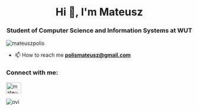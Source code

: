 <h1 align="center">Hi 👋, I'm Mateusz</h1>
<h3 align="center">Student of Computer Science and Information Systems at WUT</h3>

<p align="left"> <img src="https://komarev.com/ghpvc/?username=mateuszpolis&label=Profile%20views&color=0e75b6&style=flat" alt="mateuszpolis" /> </p>

- 📫 How to reach me **polismateusz@gmail.com**

<h3 align="left">Connect with me:</h3>
<p align="left">
<a href="https://linkedin.com/in/mateuszpolis" target="blank"><img align="center" src="https://raw.githubusercontent.com/rahuldkjain/github-profile-readme-generator/master/src/images/icons/Social/linked-in-alt.svg" alt="mateuszpolis" height="30" width="40" /></a>
</p>

<img src="https://github-readme-stats.vercel.app/api/top-langs?username=mateuszpolis&show_icons=true&locale=en&layout=compact&theme=chartreuse-dark" alt="ovi" />
